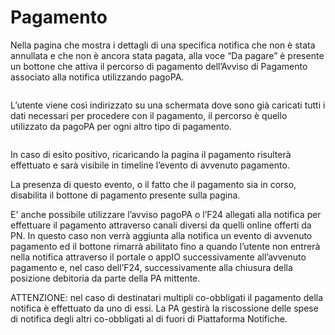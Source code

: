 # Pagamento

Nella pagina che mostra i dettagli di una specifica notifica che non è stata annullata e che non è ancora stata pagata, alla voce “Da pagare” è presente un bottone che attiva il percorso di pagamento dell’Avviso di Pagamento associato alla notifica utilizzando pagoPA.

<figure><img src="../../../../.gitbook/assets/image (15).png" alt=""><figcaption></figcaption></figure>

L’utente viene così indirizzato su una schermata dove sono già caricati tutti i dati necessari per procedere con il pagamento, il percorso è quello utilizzato da pagoPA per ogni altro tipo di pagamento.

<figure><img src="../../../../.gitbook/assets/image (16).png" alt=""><figcaption></figcaption></figure>

In caso di esito positivo, ricaricando la pagina il pagamento risulterà effettuato e sarà visibile in timeline l’evento di avvenuto pagamento.

La presenza di questo evento, o il fatto che il pagamento sia in corso, disabilita il bottone di pagamento presente sulla pagina.

E' anche possibile utilizzare l’avviso pagoPA o l’F24 allegati alla notifica per effettuare il pagamento attraverso canali diversi da quelli online offerti da PN. In questo caso non verrà aggiunta alla notifica un evento di avvenuto pagamento ed il bottone rimarrà abilitato fino a quando l’utente non entrerà nella notifica attraverso il portale o appIO successivamente all’avvenuto pagamento e, nel caso dell’F24, successivamente alla chiusura della posizione debitoria da parte della PA mittente.

ATTENZIONE: nel caso di destinatari multipli co-obbligati il pagamento della notifica è effettuato da uno di essi. La PA gestirà la riscossione delle spese di notifica degli altri co-obbligati al di fuori di Piattaforma Notifiche.
